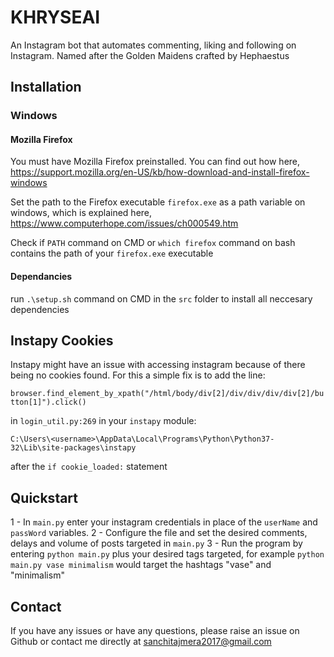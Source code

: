 # KHRYSEAI
An Instagram bot that automates commenting, liking and following on Instagram. Named after the Golden Maidens crafted by Hephaestus 

## Installation
### Windows
#### Mozilla Firefox
You must have Mozilla Firefox preinstalled. You can find out how here, https://support.mozilla.org/en-US/kb/how-download-and-install-firefox-windows

Set the path to the Firefox executable `firefox.exe` as a path variable on windows, which is explained here, https://www.computerhope.com/issues/ch000549.htm

Check if `PATH` command on CMD or `which firefox` command on bash contains the path of your `firefox.exe` executable

#### Dependancies
run `.\setup.sh` command on CMD in the `src` folder to install all neccesary dependencies

## Instapy Cookies
Instapy might have an issue with accessing instagram because of there being no cookies found. For this a simple fix is to add the line:

`browser.find_element_by_xpath("/html/body/div[2]/div/div/div/div[2]/button[1]").click()`

in `login_util.py:269` in your `instapy` module: 

`C:\Users\<username>\AppData\Local\Programs\Python\Python37-32\Lib\site-packages\instapy`

after the `if cookie_loaded:` statement

## Quickstart
1 - In `main.py` enter your instagram credentials in place of the `userName` and `passWord` variables.
2 - Configure the file and set the desired comments, delays and volume of posts targeted in `main.py`
3 - Run the program by entering `python main.py` plus your desired tags targeted, for example `python main.py vase minimalism` would target the hashtags "vase" and "minimalism"

## Contact
If you have any issues or have any questions, please raise an issue on Github or contact me directly at sanchitajmera2017@gmail.com 

